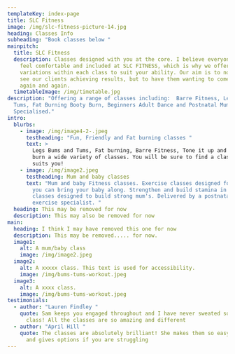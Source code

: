 ```yaml
---
templateKey: index-page
title: SLC Fitness
image: /img/slc-fitness-picture-14.jpg
heading: Classes Info
subheading: "Book classes below "
mainpitch:
  title: SLC Fitness
  description: Classes designed with you at the core. I believe everyone should
    feel comfortable and included at SLC FITNESS, which is why we offer
    variations within each class to suit your ability. Our aim is to not only
    see our clients achieving results, but to have them wanting to come back
    again and again.
  timetableImage: /img/timetable.jpg
description: "Offering a range of classes including:  Barre Fitness, Legs Bums &
  Tums, Fat Burning Booty Burn, Beginners Adult Dance and Postnatal Mum and Baby
  Specialised."
intro:
  blurbs:
    - image: /img/image4-2-.jpeg
      testheading: "Fun, Friendly and Fat burning classes "
      text: >
        Legs Bums and Tums, Fat burning, Barre Fitness, Tone it up and Booty
        burn a wide variety of classes. You will be sure to find a class that
        suits you! 
    - image: /img/image2.jpeg
      testheading: Mum and baby classes
      text: "Mum and baby Fitness classes. Exercise classes designed for mum's where
        you can bring your baby along. Strengthen and build stamina in these
        classes designed to build strong mum's. Delivered by a postnatal
        exercise specialist. "
  heading: This may be removed for now
  description: This may also be removed for now
main:
  heading: I think I may have removed this one for now
  description: This may be removed..... for now.
  image1:
    alt: A mum/baby class
    image: /img/image2.jpeg
  image2:
    alt: A xxxxx class. This text is used for accessibility.
    image: /img/bums-tums-workout.jpeg
  image3:
    alt: A xxxx class.
    image: /img/bums-tums-workout.jpeg
testimonials:
  - author: "Lauren Findley "
    quote: Sam keeps you engaged throughout and I have never sweated so much in a
      class! All the classes are so amazing and different
  - author: "April Hill "
    quote: The classes are absolutely brilliant! She makes them so easy to follow
      and gives options if you are struggling
---
```

